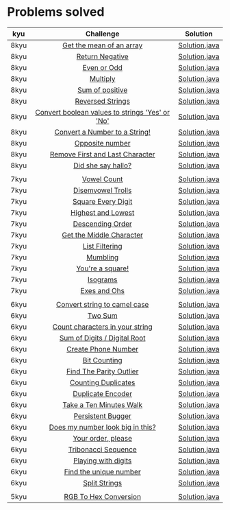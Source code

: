 # Problems solved

|          kyu          |                                                         Challenge                                                        |                                                                            Solution                                                                            |
|:---------------------------:|:------------------------------------------------------------------------------------------------------------------------:|:--------------------------------------------------------------------------------------------------------------------------------------------------------------:|
|         8kyu        | [Get the mean of an array](https://www.codewars.com/kata/563e320cee5dddcf77000158/train/java)                                                |               [Solution.java](https://github.com/uurkrtl/codewars_java_solutions/blob/master/8kyu/Get%20the%20mean%20of%20an%20array/Solution.java)                |
|         8kyu        | [Return Negative](https://www.codewars.com/kata/55685cd7ad70877c23000102/train/java)                                                |               [Solution.java](https://github.com/uurkrtl/codewars_java_solutions/blob/master/8kyu/Return%20Negative/Solution.java)                |
|         8kyu        | [Even or Odd](https://www.codewars.com/kata/53da3dbb4a5168369a0000fe/train/java)                                                |               [Solution.java](https://github.com/uurkrtl/codewars_java_solutions/blob/master/8kyu/Even%20or%20Odd/Solution.java)                |
|         8kyu        | [Multiply](https://www.codewars.com/kata/50654ddff44f800200000004/train/java)                                                |               [Solution.java](https://github.com/uurkrtl/codewars_java_solutions/blob/master/8kyu/Multiply/Solution.java)                |
|         8kyu        | [Sum of positive](https://www.codewars.com/kata/5715eaedb436cf5606000381/train/java)                                                |               [Solution.java](https://github.com/uurkrtl/codewars_java_solutions/blob/master/8kyu/Sum%20of%20positive/Solution.java)                |
|         8kyu        | [Reversed Strings](https://www.codewars.com/kata/5168bb5dfe9a00b126000018/train/java)                                                |               [Solution.java](https://github.com/uurkrtl/codewars_java_solutions/blob/master/8kyu/Reversed%20Strings/Solution.java)                |
|         8kyu        | [Convert boolean values to strings 'Yes' or 'No'](https://www.codewars.com/kata/53369039d7ab3ac506000467/train/java)                                                |               [Solution.java](https://github.com/uurkrtl/codewars_java_solutions/blob/master/8kyu/Convert%20boolean%20values%20to%20strings%20'Yes'%20or%20'No'/Solution.java)                |
|         8kyu        | [Convert a Number to a String!](https://www.codewars.com/kata/5265326f5fda8eb1160004c8/train/java)                                                |               [Solution.java](https://github.com/uurkrtl/codewars_java_solutions/blob/master/8kyu/Convert%20a%20Number%20to%20a%20String!/Solution.java)                |
|         8kyu        | [Opposite number](https://www.codewars.com/kata/56dec885c54a926dcd001095/train/java)                                                |               [Solution.java](https://github.com/uurkrtl/codewars_java_solutions/blob/master/8kyu/Opposite%20number/Solution.java)                |
|         8kyu        | [Remove First and Last Character](https://www.codewars.com/kata/56bc28ad5bdaeb48760009b0/train/java)                                                |               [Solution.java](https://github.com/uurkrtl/codewars_java_solutions/blob/master/8kyu/Remove%20First%20and%20Last%20Character/Solution.java)                |
|         8kyu        | [Did she say hallo?](https://www.codewars.com/kata/56a4addbfd4a55694100001f/train/java)                                                |               [Solution.java](https://github.com/uurkrtl/codewars_java_solutions/blob/master/8kyu/Did%20she%20say%20hallo/Solution.java)                |
|                 | []()                                                |               []()                |
|         7kyu        | [Vowel Count](https://www.codewars.com/kata/54ff3102c1bad923760001f3/train/java)                                                |               [Solution.java](https://github.com/uurkrtl/codewars_java_solutions/blob/master/7kyu/Vowel%20Count/Solution.java)                |
|         7kyu        | [Disemvowel Trolls](https://www.codewars.com/kata/52fba66badcd10859f00097e/train/java)                                                |               [Solution.java](https://github.com/uurkrtl/codewars_java_solutions/blob/master/7kyu/Disemvowel%20Trolls/Solution.java)                |
|         7kyu        | [Square Every Digit](https://www.codewars.com/kata/546e2562b03326a88e000020/train/java)                                                |               [Solution.java](https://github.com/uurkrtl/codewars_java_solutions/blob/master/7kyu/Square%20Every%20Digit/Solution.java)                |
|         7kyu        | [Highest and Lowest](https://www.codewars.com/kata/554b4ac871d6813a03000035/train/java)                                                |               [Solution.java](https://github.com/uurkrtl/codewars_java_solutions/blob/master/7kyu/Highest%20and%20Lowest/Solution.java)                |
|         7kyu        | [Descending Order](https://www.codewars.com/kata/5467e4d82edf8bbf40000155/train/java)                                                |               [Solution.java](https://github.com/uurkrtl/codewars_java_solutions/blob/master/7kyu/Descending%20Order/Solution.java)                |
|         7kyu        | [Get the Middle Character](https://www.codewars.com/kata/56747fd5cb988479af000028/train/java)                                                |               [Solution.java](https://github.com/uurkrtl/codewars_java_solutions/blob/master/7kyu/Get%20the%20Middle%20Character/Solution.java)                |
|         7kyu        | [List Filtering](https://www.codewars.com/kata/53dbd5315a3c69eed20002dd/train/java)                                                |               [Solution.java](https://github.com/uurkrtl/codewars_java_solutions/blob/master/7kyu/List%20Filtering/Solution.java)                |
|         7kyu        | [Mumbling](https://www.codewars.com/kata/5667e8f4e3f572a8f2000039/train/java)                                                |               [Solution.java](https://github.com/uurkrtl/codewars_java_solutions/blob/master/7kyu/Mumbling/Solution.java)                |
|         7kyu        | [You're a square!](https://www.codewars.com/kata/54c27a33fb7da0db0100040e/train/java)                                                |               [Solution.java](https://github.com/uurkrtl/codewars_java_solutions/blob/master/7kyu/You're%20a%20square/Solution.java)                |
|         7kyu        | [Isograms](https://www.codewars.com/kata/54ba84be607a92aa900000f1/train/java)                                                |               [Solution.java](https://github.com/uurkrtl/codewars_java_solutions/blob/master/7kyu/Isograms/Solution.java)                |
|         7kyu        | [Exes and Ohs](https://www.codewars.com/kata/55908aad6620c066bc00002a/train/java)                                                |               [Solution.java](https://github.com/uurkrtl/codewars_java_solutions/blob/master/7kyu/Exes%20and%20Ohs/Solution.java)                |
|                 | []()                                                |               []()                |
|         6kyu        | [Convert string to camel case](https://www.codewars.com/kata/517abf86da9663f1d2000003/train/java)                                                |               [Solution.java](https://github.com/uurkrtl/codewars_java_solutions/blob/master/6kyu/Convert%20string%20to%20camel%20case/Solution.java)                |
|         6kyu        | [Two Sum](https://www.codewars.com/kata/52c31f8e6605bcc646000082/train/java)                                                |               [Solution.java](https://github.com/uurkrtl/codewars_java_solutions/blob/master/6kyu/Two%20Sum/Solution.java)                |
|         6kyu        | [Count characters in your string](https://www.codewars.com/kata/52efefcbcdf57161d4000091/train/java)                                                |               [Solution.java](https://github.com/uurkrtl/codewars_java_solutions/blob/master/6kyu/Count%20characters%20in%20your%20string/Solution.java)                |
|         6kyu        | [Sum of Digits / Digital Root](https://www.codewars.com/kata/541c8630095125aba6000c00/train/java)                                                |               [Solution.java](https://github.com/uurkrtl/codewars_java_solutions/blob/master/6kyu/Sum%20of%20Digits%20-%20Digital%20Root/Solution.java)                |
|         6kyu        | [Create Phone Number](https://www.codewars.com/kata/525f50e3b73515a6db000b83/train/java)                                                |               [Solution.java](https://github.com/uurkrtl/codewars_java_solutions/blob/master/6kyu/Create%20Phone%20Number/Solution.java)                |
|         6kyu        | [Bit Counting](https://www.codewars.com/kata/526571aae218b8ee490006f4/train/java)                                                |               [Solution.java](https://github.com/uurkrtl/codewars_java_solutions/blob/master/6kyu/Bit%20Counting/Solution.java)                |
|         6kyu        | [Find The Parity Outlier](https://www.codewars.com/kata/5526fc09a1bbd946250002dc/train/java)                                                |               [Solution.java](https://github.com/uurkrtl/codewars_java_solutions/blob/master/6kyu/Find%20The%20Parity%20Outlier/Solution.java)                |
|         6kyu        | [Counting Duplicates](https://www.codewars.com/kata/54bf1c2cd5b56cc47f0007a1/train/java)                                                |               [Solution.java](https://github.com/uurkrtl/codewars_java_solutions/blob/master/6kyu/Counting%20Duplicates/Solution.java)                |
|         6kyu        | [Duplicate Encoder](https://www.codewars.com/kata/54b42f9314d9229fd6000d9c/train/java)                                                |               [Solution.java](https://github.com/uurkrtl/codewars_java_solutions/blob/master/6kyu/Duplicate%20Encoder/Solution.java)                |
|         6kyu        | [Take a Ten Minutes Walk](https://www.codewars.com/kata/54da539698b8a2ad76000228/train/java)                                                |               [Solution.java](https://github.com/uurkrtl/codewars_java_solutions/blob/master/6kyu/Take%20a%20Ten%20Minutes%20Walk/Solution.java)                |
|         6kyu        | [Persistent Bugger](https://www.codewars.com/kata/55bf01e5a717a0d57e0000ec/train/java)                                                |               [Solution.java](https://github.com/uurkrtl/codewars_java_solutions/blob/master/6kyu/Persistent%20Bugger/Solution.java)                |
|         6kyu        | [Does my number look big in this?](https://www.codewars.com/kata/5287e858c6b5a9678200083c/train/java)                                                |               [Solution.java](https://github.com/uurkrtl/codewars_java_solutions/blob/master/6kyu/Does%20my%20number%20look%20big%20in%20this/Solution.java)                |
|         6kyu        | [Your order, please](https://www.codewars.com/kata/55c45be3b2079eccff00010f/train/java)                                                |               [Solution.java](https://github.com/uurkrtl/codewars_java_solutions/blob/master/6kyu/Your%20order%2C%20please/Solution.java)                |
|         6kyu        | [Tribonacci Sequence](https://www.codewars.com/kata/556deca17c58da83c00002db/train/java)                                                |               [Solution.java]()                |
|         6kyu        | [Playing with digits](https://www.codewars.com/kata/5552101f47fc5178b1000050/train/java)                                                |               [Solution.java]()                |
|         6kyu        | [Find the unique number](https://www.codewars.com/kata/585d7d5adb20cf33cb000235/train/java)                                                |               [Solution.java]()                |
|         6kyu        | [Split Strings](https://www.codewars.com/kata/515de9ae9dcfc28eb6000001/train/java)                                                |               [Solution.java]()                |
|                 | []()                                                |               []()                |
|         5kyu        | [RGB To Hex Conversion](https://www.codewars.com/kata/513e08acc600c94f01000001/train/java)                                                |               [Solution.java](https://github.com/uurkrtl/codewars_java_solutions/blob/master/5kyu/RGB%20To%20Hex%20Conversion/Solution.java)                |